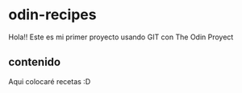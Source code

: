 # odin-recipes

Hola!! Este es mi primer proyecto usando GIT con The Odin Proyect

##  contenido

Aqui colocaré recetas :D 
